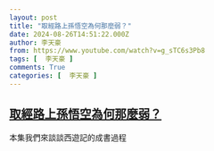 ```yaml
---
layout: post
title: "取經路上孫悟空為何那麼弱？"
date: 2024-08-26T14:51:22.000Z
author: 李天豪
from: https://www.youtube.com/watch?v=g_sTC6s3Pb8
tags: [  李天豪 ]
comments: True
categories: [  李天豪 ]
---
```

<!--1724683882000-->
[取經路上孫悟空為何那麼弱？](https://www.youtube.com/watch?v=g_sTC6s3Pb8)
------

<div>
本集我們來談談西遊記的成書過程
</div>

